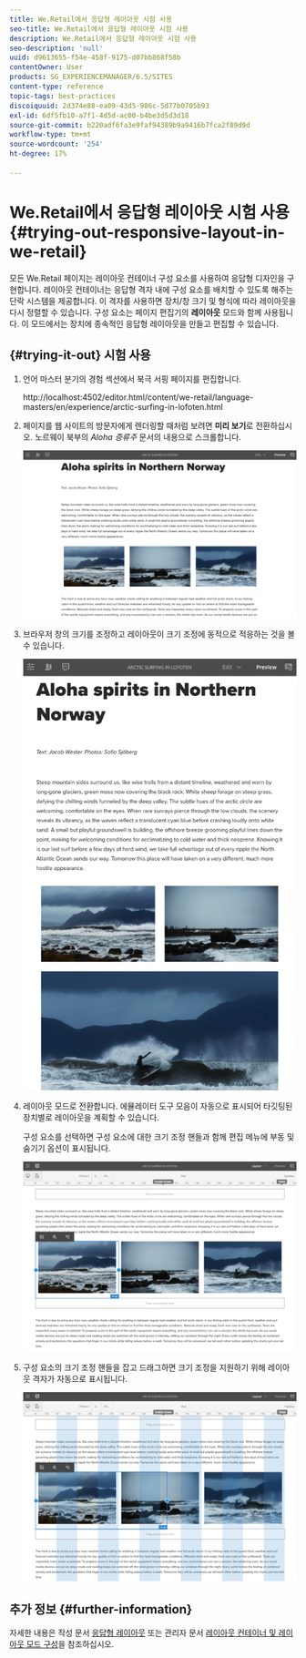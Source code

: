 ```yaml
---
title: We.Retail에서 응답형 레이아웃 시험 사용
seo-title: We.Retail에서 응답형 레이아웃 시험 사용
description: We.Retail에서 응답형 레이아웃 시험 사용
seo-description: 'null'
uuid: d9613655-f54e-458f-9175-d07bb868f58b
contentOwner: User
products: SG_EXPERIENCEMANAGER/6.5/SITES
content-type: reference
topic-tags: best-practices
discoiquuid: 2d374e88-ea09-43d5-986c-5d77b0705b93
exl-id: 6df5fb10-a7f1-4d5d-ac00-b4be3d5d3d18
source-git-commit: b220adf6fa3e9faf94389b9a9416b7fca2f89d9d
workflow-type: tm+mt
source-wordcount: '254'
ht-degree: 17%

---
```


# We.Retail에서 응답형 레이아웃 시험 사용{#trying-out-responsive-layout-in-we-retail}

모든 We.Retail 페이지는 레이아웃 컨테이너 구성 요소를 사용하여 응답형 디자인을 구현합니다. 레이아웃 컨테이너는 응답형 격자 내에 구성 요소를 배치할 수 있도록 해주는 단락 시스템을 제공합니다. 이 격자를 사용하면 장치/창 크기 및 형식에 따라 레이아웃을 다시 정렬할 수 있습니다. 구성 요소는 페이지 편집기의 **레이아웃** 모드와 함께 사용됩니다. 이 모드에서는 장치에 종속적인 응답형 레이아웃을 만들고 편집할 수 있습니다.

## {#trying-it-out} 시험 사용

1. 언어 마스터 분기의 경험 섹션에서 북극 서핑 페이지를 편집합니다.

   http://localhost:4502/editor.html/content/we-retail/language-masters/en/experience/arctic-surfing-in-lofoten.html

1. 페이지를 웹 사이트의 방문자에게 렌더링할 때처럼 보려면 **미리 보기**&#x200B;로 전환하십시오. 노르웨이 북부의 *Aloha 증류주* 문서의 내용으로 스크롤합니다.

   ![chlimage_1-178](assets/chlimage_1-178.png)

1. 브라우저 창의 크기를 조정하고 레이아웃이 크기 조정에 동적으로 적응하는 것을 볼 수 있습니다.

   ![chlimage_1-179](assets/chlimage_1-179.png)

1. 레이아웃 모드로 전환합니다. 에뮬레이터 도구 모음이 자동으로 표시되어 타깃팅된 장치별로 레이아웃을 계획할 수 있습니다.

   구성 요소를 선택하면 구성 요소에 대한 크기 조정 핸들과 함께 편집 메뉴에 부동 및 숨기기 옵션이 표시됩니다.

   ![chlimage_1-180](assets/chlimage_1-180.png)

1. 구성 요소의 크기 조정 핸들을 잡고 드래그하면 크기 조정을 지원하기 위해 레이아웃 격자가 자동으로 표시됩니다.

   ![chlimage_1-181](assets/chlimage_1-181.png)

## 추가 정보 {#further-information}

자세한 내용은 작성 문서 [응답형 레이아웃](/help/sites-authoring/responsive-layout.md) 또는 관리자 문서 [레이아웃 컨테이너 및 레이아웃 모드 구성](/help/sites-administering/configuring-responsive-layout.md)을 참조하십시오.
